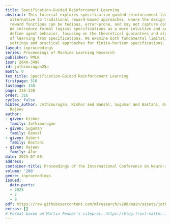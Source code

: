 ```yaml
---
title: Specification-Guided Reinforcement Learning
abstract: This tutorial explores specification-guided reinforcement learning as an
  alternative to traditional reward-based approaches, where the design of effective
  reward functions can be tedious, error-prone, and may not capture complex objectives.
  We introduce formal logical specifications as a more intuitive and precise way to
  define agent behavior, focusing on the theoretical guarantees and algorithmic aspects
  of learning from specifications. We examine both fundamental limitations in infinite-horizon
  settings and practical approaches for finite-horizon specifications.
layout: inproceedings
series: Proceedings of Machine Learning Research
publisher: PMLR
issn: 2640-3498
id: jothimurugan25a
month: 0
tex_title: Specification-Guided Reinforcement Learning
firstpage: 316
lastpage: 330
page: 316-330
order: 316
cycles: false
bibtex_author: Jothimurugan, Kishor and Bansal, Suguman and Bastani, Osbert and Alur,
  Rajeev
author:
- given: Kishor
  family: Jothimurugan
- given: Suguman
  family: Bansal
- given: Osbert
  family: Bastani
- given: Rajeev
  family: Alur
date: 2025-07-08
address:
container-title: Proceedings of the International Conference on Neuro-symbolic Systems
volume: '288'
genre: inproceedings
issued:
  date-parts:
  - 2025
  - 7
  - 8
pdf: https://raw.githubusercontent.com/mlresearch/v288/main/assets/jothimurugan25a/jothimurugan25a.pdf
extras: []
# Format based on Martin Fenner's citeproc: https://blog.front-matter.io/posts/citeproc-yaml-for-bibliographies/
---
```

